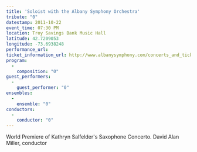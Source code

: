 ```yaml
---
title: 'Soloist with the Albany Symphony Orchestra'
tribute: "0"
datestamp: 2011-10-22
event_time: 07:30 PM
location: Troy Savings Bank Music Hall
latitude: 42.7209053
longitude: -73.6938248
performance_url: 
ticket_information_url: http://www.albanysymphony.com/concerts_and_tickets/event_details.cfm?ID=68
program: 
  -
    composition: "0"
guest_performers: 
  -
    guest_performer: "0"
ensembles: 
  -
    ensemble: "0"
conductors: 
  -
    conductor: "0"
---
```

World Premiere of Kathryn Salfelder's Saxophone Concerto.  David Alan Miller, conductor